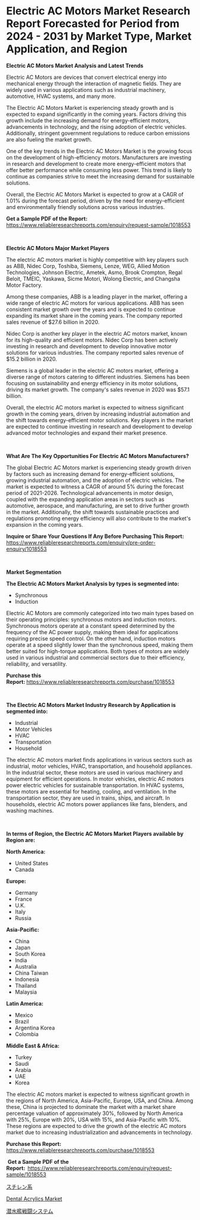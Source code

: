 <p><h1>Electric AC Motors Market Research Report Forecasted for Period from 2024 -  2031 by Market Type, Market Application, and Region</h1></p><p><strong>Electric AC Motors Market Analysis and Latest Trends</strong></p>
<p><p>Electric AC Motors are devices that convert electrical energy into mechanical energy through the interaction of magnetic fields. They are widely used in various applications such as industrial machinery, automotive, HVAC systems, and many more.</p><p>The Electric AC Motors Market is experiencing steady growth and is expected to expand significantly in the coming years. Factors driving this growth include the increasing demand for energy-efficient motors, advancements in technology, and the rising adoption of electric vehicles. Additionally, stringent government regulations to reduce carbon emissions are also fueling the market growth.</p><p>One of the key trends in the Electric AC Motors Market is the growing focus on the development of high-efficiency motors. Manufacturers are investing in research and development to create more energy-efficient motors that offer better performance while consuming less power. This trend is likely to continue as companies strive to meet the increasing demand for sustainable solutions.</p><p>Overall, the Electric AC Motors Market is expected to grow at a CAGR of 1.01% during the forecast period, driven by the need for energy-efficient and environmentally friendly solutions across various industries.</p></p>
<p><strong>Get a Sample PDF of the Report:&nbsp;</strong> <a href="https://www.reliableresearchreports.com/enquiry/request-sample/1018553">https://www.reliableresearchreports.com/enquiry/request-sample/1018553</a></p>
<p>&nbsp;</p>
<p><strong>Electric AC Motors Major Market Players</strong></p>
<p><p>The electric AC motors market is highly competitive with key players such as ABB, Nidec Corp, Toshiba, Siemens, Lenze, WEG, Allied Motion Technologies, Johnson Electric, Ametek, Asmo, Brook Crompton, Regal Beloit, TMEIC, Yaskawa, Sicme Motori, Wolong Electric, and Changsha Motor Factory. </p><p>Among these companies, ABB is a leading player in the market, offering a wide range of electric AC motors for various applications. ABB has seen consistent market growth over the years and is expected to continue expanding its market share in the coming years. The company reported sales revenue of $27.6 billion in 2020.</p><p>Nidec Corp is another key player in the electric AC motors market, known for its high-quality and efficient motors. Nidec Corp has been actively investing in research and development to develop innovative motor solutions for various industries. The company reported sales revenue of $15.2 billion in 2020.</p><p>Siemens is a global leader in the electric AC motors market, offering a diverse range of motors catering to different industries. Siemens has been focusing on sustainability and energy efficiency in its motor solutions, driving its market growth. The company's sales revenue in 2020 was $57.1 billion.</p><p>Overall, the electric AC motors market is expected to witness significant growth in the coming years, driven by increasing industrial automation and the shift towards energy-efficient motor solutions. Key players in the market are expected to continue investing in research and development to develop advanced motor technologies and expand their market presence.</p></p>
<p>&nbsp;</p>
<p><strong>What Are The Key Opportunities For Electric AC Motors Manufacturers?</strong></p>
<p><p>The global Electric AC Motors market is experiencing steady growth driven by factors such as increasing demand for energy-efficient solutions, growing industrial automation, and the adoption of electric vehicles. The market is expected to witness a CAGR of around 5% during the forecast period of 2021-2026. Technological advancements in motor design, coupled with the expanding application areas in sectors such as automotive, aerospace, and manufacturing, are set to drive further growth in the market. Additionally, the shift towards sustainable practices and regulations promoting energy efficiency will also contribute to the market's expansion in the coming years.</p></p>
<p><strong>Inquire or Share Your Questions If Any Before Purchasing This Report:</strong> <a href="https://www.reliableresearchreports.com/enquiry/pre-order-enquiry/1018553">https://www.reliableresearchreports.com/enquiry/pre-order-enquiry/1018553</a></p>
<p>&nbsp;</p>
<p><strong>Market Segmentation</strong></p>
<p><strong>The Electric AC Motors Market Analysis by types is segmented into:</strong></p>
<p><ul><li>Synchronous</li><li>Induction</li></ul></p>
<p><p>Electric AC Motors are commonly categorized into two main types based on their operating principles: synchronous motors and induction motors. Synchronous motors operate at a constant speed determined by the frequency of the AC power supply, making them ideal for applications requiring precise speed control. On the other hand, induction motors operate at a speed slightly lower than the synchronous speed, making them better suited for high-torque applications. Both types of motors are widely used in various industrial and commercial sectors due to their efficiency, reliability, and versatility.</p></p>
<p><strong>Purchase this Report:&nbsp;</strong><a href="https://www.reliableresearchreports.com/purchase/1018553">https://www.reliableresearchreports.com/purchase/1018553</a></p>
<p>&nbsp;</p>
<p><strong>The Electric AC Motors Market Industry Research by Application is segmented into:</strong></p>
<p><ul><li>Industrial</li><li>Motor Vehicles</li><li>HVAC</li><li>Transportation</li><li>Household</li></ul></p>
<p><p>The electric AC motors market finds applications in various sectors such as industrial, motor vehicles, HVAC, transportation, and household appliances. In the industrial sector, these motors are used in various machinery and equipment for efficient operations. In motor vehicles, electric AC motors power electric vehicles for sustainable transportation. In HVAC systems, these motors are essential for heating, cooling, and ventilation. In the transportation sector, they are used in trains, ships, and aircraft. In households, electric AC motors power appliances like fans, blenders, and washing machines.</p></p>
<p>&nbsp;</p>
<p><strong>In terms of Region, the Electric AC Motors Market Players available by Region are:</strong></p>
<p>
    <p> <strong> North America: </strong>
        <ul>
            <li>United States</li>
            <li>Canada</li>
        </ul>
        </p> 
    <p> <strong> Europe: </strong>
        <ul>
            <li>Germany</li>
            <li>France</li>
            <li>U.K.</li>
            <li>Italy</li>
            <li>Russia</li>
        </ul>
        </p> 
    <p> <strong> Asia-Pacific: </strong>
        <ul>
            <li>China</li>
            <li>Japan</li>
            <li>South Korea</li>
            <li>India</li>
            <li>Australia</li>
            <li>China Taiwan</li>
            <li>Indonesia</li>
            <li>Thailand</li>
            <li>Malaysia</li>
        </ul>
        </p> 
    <p> <strong> Latin America: </strong>
        <ul>
            <li>Mexico</li>
            <li>Brazil</li>
            <li>Argentina Korea</li>
            <li>Colombia</li>
        </ul>
        </p> 
    <p> <strong> Middle East & Africa: </strong>
        <ul>
            <li>Turkey</li>
            <li>Saudi</li>
            <li>Arabia</li>
            <li>UAE</li>
            <li>Korea</li>
        </ul>
    </p>
    </p>
<p><p>The electric AC motors market is expected to witness significant growth in the regions of North America, Asia-Pacific, Europe, USA, and China. Among these, China is projected to dominate the market with a market share percentage valuation of approximately 30%, followed by North America with 25%, Europe with 20%, USA with 15%, and Asia-Pacific with 10%. These regions are expected to drive the growth of the electric AC motors market due to increasing industrialization and advancements in technology.</p></p>
<p><strong>Purchase this Report: </strong><a href="https://www.reliableresearchreports.com/purchase/1018553">https://www.reliableresearchreports.com/purchase/1018553</a></p>
<p>&nbsp;<strong>Get a Sample PDF of the Report:&nbsp;&nbsp;</strong><a href="https://www.reliableresearchreports.com/enquiry/request-sample/1018553">https://www.reliableresearchreports.com/enquiry/request-sample/1018553</a></p>
<p><strong></strong></p>
<p><p><a href="https://github.com/marbadji/Market-Research-Report-List-1/blob/main/16757968212.md">スチレン系</a></p><p><a href="https://cedar-agate-3da.notion.site/Dental-Acrylics-Market-Size-and-Examines-its-Market-Scope-with-a-Primary-Focus-on-Growth-Opportuni-287b4706ba0d40d2b0469f49da06fe30">Dental Acrylics Market</a></p><p><a href="https://github.com/KaydenJohns1964/Market-Research-Report-List-1/blob/main/79463948213.md">潜水艦戦闘システム</a></p></p>